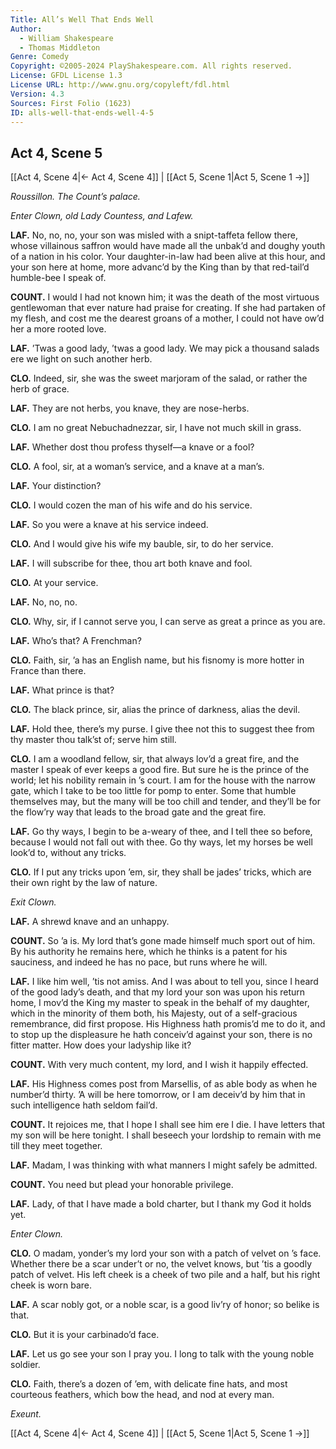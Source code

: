 ```yaml
---
Title: All’s Well That Ends Well
Author: 
  - William Shakespeare
  - Thomas Middleton
Genre: Comedy
Copyright: ©2005-2024 PlayShakespeare.com. All rights reserved.
License: GFDL License 1.3
License URL: http://www.gnu.org/copyleft/fdl.html
Version: 4.3
Sources: First Folio (1623)
ID: alls-well-that-ends-well-4-5
---
```


## Act 4, Scene 5
[[Act 4, Scene 4|← Act 4, Scene 4]] | [[Act 5, Scene 1|Act 5, Scene 1 →]]

*Roussillon. The Count’s palace.*

*Enter Clown, old Lady Countess, and Lafew.*

**LAF.**
No, no, no, your son was misled with a snipt-taffeta fellow there, whose villainous saffron would have made all the unbak’d and doughy youth of a nation in his color. Your daughter-in-law had been alive at this hour, and your son here at home, more advanc’d by the King than by that red-tail’d humble-bee I speak of.

**COUNT.**
I would I had not known him; it was the death of the most virtuous gentlewoman that ever nature had praise for creating. If she had partaken of my flesh, and cost me the dearest groans of a mother, I could not have ow’d her a more rooted love.

**LAF.**
’Twas a good lady, ’twas a good lady. We may pick a thousand salads ere we light on such another herb.

**CLO.**
Indeed, sir, she was the sweet marjoram of the salad, or rather the herb of grace.

**LAF.**
They are not herbs, you knave, they are nose-herbs.

**CLO.**
I am no great Nebuchadnezzar, sir, I have not much skill in grass.

**LAF.**
Whether dost thou profess thyself—a knave or a fool?

**CLO.**
A fool, sir, at a woman’s service, and a knave at a man’s.

**LAF.**
Your distinction?

**CLO.**
I would cozen the man of his wife and do his service.

**LAF.**
So you were a knave at his service indeed.

**CLO.**
And I would give his wife my bauble, sir, to do her service.

**LAF.**
I will subscribe for thee, thou art both knave and fool.

**CLO.**
At your service.

**LAF.**
No, no, no.

**CLO.**
Why, sir, if I cannot serve you, I can serve as great a prince as you are.

**LAF.**
Who’s that? A Frenchman?

**CLO.**
Faith, sir, ’a has an English name, but his fisnomy is more hotter in France than there.

**LAF.**
What prince is that?

**CLO.**
The black prince, sir, alias the prince of darkness, alias the devil.

**LAF.**
Hold thee, there’s my purse. I give thee not this to suggest thee from thy master thou talk’st of; serve him still.

**CLO.**
I am a woodland fellow, sir, that always lov’d a great fire, and the master I speak of ever keeps a good fire. But sure he is the prince of the world; let his nobility remain in ’s court. I am for the house with the narrow gate, which I take to be too little for pomp to enter. Some that humble themselves may, but the many will be too chill and tender, and they’ll be for the flow’ry way that leads to the broad gate and the great fire.

**LAF.**
Go thy ways, I begin to be a-weary of thee, and I tell thee so before, because I would not fall out with thee. Go thy ways, let my horses be well look’d to, without any tricks.

**CLO.**
If I put any tricks upon ’em, sir, they shall be jades’ tricks, which are their own right by the law of nature.

*Exit Clown.*

**LAF.**
A shrewd knave and an unhappy.

**COUNT.**
So ’a is. My lord that’s gone made himself much sport out of him. By his authority he remains here, which he thinks is a patent for his sauciness, and indeed he has no pace, but runs where he will.

**LAF.**
I like him well, ’tis not amiss. And I was about to tell you, since I heard of the good lady’s death, and that my lord your son was upon his return home, I mov’d the King my master to speak in the behalf of my daughter, which in the minority of them both, his Majesty, out of a self-gracious remembrance, did first propose. His Highness hath promis’d me to do it, and to stop up the displeasure he hath conceiv’d against your son, there is no fitter matter. How does your ladyship like it?

**COUNT.**
With very much content, my lord, and I wish it happily effected.

**LAF.**
His Highness comes post from Marsellis, of as able body as when he number’d thirty. ’A will be here tomorrow, or I am deceiv’d by him that in such intelligence hath seldom fail’d.

**COUNT.**
It rejoices me, that I hope I shall see him ere I die. I have letters that my son will be here tonight. I shall beseech your lordship to remain with me till they meet together.

**LAF.**
Madam, I was thinking with what manners I might safely be admitted.

**COUNT.**
You need but plead your honorable privilege.

**LAF.**
Lady, of that I have made a bold charter, but I thank my God it holds yet.

*Enter Clown.*

**CLO.**
O madam, yonder’s my lord your son with a patch of velvet on ’s face. Whether there be a scar under’t or no, the velvet knows, but ’tis a goodly patch of velvet. His left cheek is a cheek of two pile and a half, but his right cheek is worn bare.

**LAF.**
A scar nobly got, or a noble scar, is a good liv’ry of honor; so belike is that.

**CLO.**
But it is your carbinado’d face.

**LAF.**
Let us go see your son I pray you. I long to talk with the young noble soldier.

**CLO.**
Faith, there’s a dozen of ’em, with delicate fine hats, and most courteous feathers, which bow the head, and nod at every man.

*Exeunt.*

[[Act 4, Scene 4|← Act 4, Scene 4]] | [[Act 5, Scene 1|Act 5, Scene 1 →]]